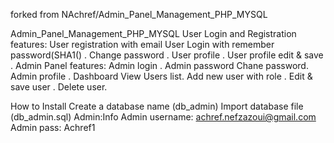 forked from NAchref/Admin_Panel_Management_PHP_MYSQL



Admin_Panel_Management_PHP_MYSQL
User Login and Registration features: 
User registration with email User Login with remember password(SHA1()
. Change password
. User profile
. User profile edit &amp; save
. Admin Panel features:  Admin login
. Admin password Chane password. Admin profile
. Dashboard View Users list. Add new user with role
. Edit &amp; save user
. Delete user.
  
  
How to Install
Create a database name (db_admin)
Import database file (db_admin.sql)
Admin:Info
Admin username: achref.nefzazoui@gmail.com
Admin pass: Achref1
